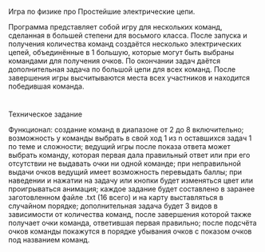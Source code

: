   Игра по физике про Простейшие электрические цепи.

  Программа представляет собой игру для нескольких команд, сделанная в большей степени
для восьмого класса. После запуска и получения количества команд создаётся несколько
электрических цепей, объединённые в 1 большую, которые могут быть выбраны командами для
получения очков. По окончании задач даётся дополнительная задача по большой цепи для
всех команд. После завершения игры высчитываются места всех участников и находится
победившая команда.

#

  Техническое задание

  Функционал: создание команд в диапазоне от 2 до 8 включительно; возможность у команды выбрать в свой ход 1 из n 
оставшихся задач 1 по теме и сложности; ведущий игры после показа ответа может выбрать команду, которая первая дала
правильный ответ или при его отсутствии не выдавать очки ни одной команде; при неправильной выдачи очков ведущий
имеет возможность перевыдать баллы; при наведении и нажатии на задачу или кнопки будет изменяться цвет или 
проигрываться анимация; каждое задание будет составлено в заранее заготовленном файле .txt (16 всего) и на карту 
выставляться в случайном порядке; дополнительная задача будет 3 видов в зависимости от количества команд, после 
завершения которой также получает очки команда, ответившая первая правильно; после подсчёта очков команды покажутся
в порядке убывания очков с показом очков под названием команд.
